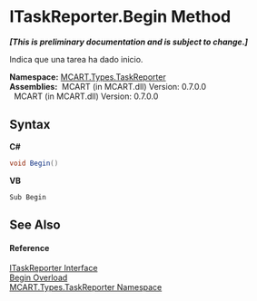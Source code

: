 # ITaskReporter.Begin Method 
 _**\[This is preliminary documentation and is subject to change.\]**_

Indica que una tarea ha dado inicio.

**Namespace:**&nbsp;<a href="256f3901-18cb-eeca-835c-7de778822db3">MCART.Types.TaskReporter</a><br />**Assemblies:**&nbsp;&nbsp;MCART (in MCART.dll) Version: 0.7.0.0<br />&nbsp;&nbsp;MCART (in MCART.dll) Version: 0.7.0.0<br />

## Syntax

**C#**<br />
``` C#
void Begin()
```

**VB**<br />
``` VB
Sub Begin
```


## See Also


#### Reference
<a href="33635590-5f82-4893-14af-1a5de20591b5">ITaskReporter Interface</a><br /><a href="a97aaa30-291b-b568-1fd1-863003fbd805">Begin Overload</a><br /><a href="256f3901-18cb-eeca-835c-7de778822db3">MCART.Types.TaskReporter Namespace</a><br />